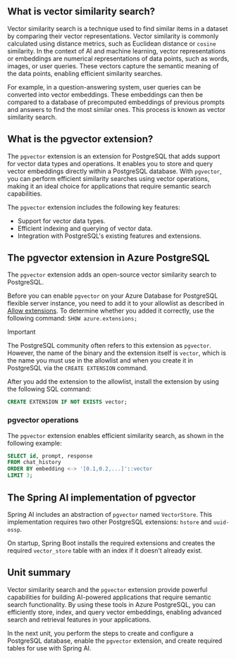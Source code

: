 ## What is vector similarity search?

Vector similarity search is a technique used to find similar items in a dataset by comparing their vector representations. Vector similarity is commonly calculated using distance metrics, such as Euclidean distance or `cosine` similarity. In the context of AI and machine learning, vector representations or embeddings are numerical representations of data points, such as words, images, or user queries. These vectors capture the semantic meaning of the data points, enabling efficient similarity searches.

For example, in a question-answering system, user queries can be converted into vector embeddings. These embeddings can then be compared to a database of precomputed embeddings of previous prompts and answers to find the most similar ones. This process is known as vector similarity search.

## What is the pgvector extension?

The `pgvector` extension is an extension for PostgreSQL that adds support for vector data types and operations. It enables you to store and query vector embeddings directly within a PostgreSQL database. With `pgvector`, you can perform efficient similarity searches using vector operations, making it an ideal choice for applications that require semantic search capabilities.

The `pgvector` extension includes the following key features:

- Support for vector data types.
- Efficient indexing and querying of vector data.
- Integration with PostgreSQL's existing features and extensions.

## The pgvector extension in Azure PostgreSQL

The `pgvector` extension adds an open-source vector similarity search to PostgreSQL.

Before you can enable `pgvector` on your Azure Database for PostgreSQL flexible server instance, you need to add it to your allowlist as described in [Allow extensions](/azure/postgresql/extensions/how-to-allow-extensions). To determine whether you added it correctly, use the following command: `SHOW azure.extensions;`

> [!IMPORTANT]
> The PostgreSQL community often refers to this extension as `pgvector`. However, the name of the binary and the extension itself is `vector`, which is the name you must use in the allowlist and when you create it in PostgreSQL via the `CREATE EXTENSION` command.

After you add the extension to the allowlist, install the extension by using the following SQL command:

```sql
CREATE EXTENSION IF NOT EXISTS vector;
```

### pgvector operations

The `pgvector` extension enables efficient similarity search, as shown in the following example:

```sql
SELECT id, prompt, response
FROM chat_history
ORDER BY embedding <-> '[0.1,0.2,...]'::vector
LIMIT 3;
```

## The Spring AI implementation of pgvector

Spring AI includes an abstraction of `pgvector` named `VectorStore`. This implementation requires two other PostgreSQL extensions: `hstore` and `uuid-ossp`.

On startup, Spring Boot installs the required extensions and creates the required `vector_store` table with an index if it doesn't already exist.

## Unit summary

Vector similarity search and the `pgvector` extension provide powerful capabilities for building AI-powered applications that require semantic search functionality. By using these tools in Azure PostgreSQL, you can efficiently store, index, and query vector embeddings, enabling advanced search and retrieval features in your applications.

In the next unit, you perform the steps to create and configure a PostgreSQL database, enable the `pgvector` extension, and create required tables for use with Spring AI.
